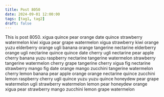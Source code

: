 ```yaml
---
title: Post 8050
date: 2024-09-01 12:00:00
tags: [tag1, tag2]
draft: false
---
```

This is post 8050.
xigua
quince
pear
orange
date
quince
strawberry
watermelon
kiwi
xigua
pear
grape
watermelon
xigua
strawberry
kiwi
orange
yuzu
elderberry
orange
ugli
banana
orange
tangerine
nectarine
elderberry
orange
ugli
nectarine
quince
quince
date
cherry
ugli
nectarine
pear
apple
cherry
banana
yuzu
raspberry
nectarine
tangerine
watermelon
strawberry
tangerine
watermelon
cherry
grape
tangerine
cherry
xigua
fig
nectarine
strawberry
mango
fig
date
orange
mango
zucchini
tangerine
watermelon
cherry
lemon
banana
pear
apple
orange
orange
nectarine
quince
zucchini
lemon
raspberry
cherry
ugli
quince
yuzu
yuzu
quince
honeydew
pear
grape
watermelon
ugli
strawberry
watermelon
lemon
pear
honeydew
orange
xigua
pear
strawberry
mango
zucchini
lemon
grape
watermelon
